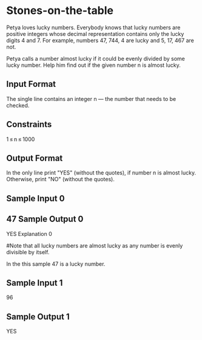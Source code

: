 # Stones-on-the-table
Petya loves lucky numbers. Everybody knows that lucky numbers are positive integers whose decimal representation contains only the lucky digits 4 and 7. For example, numbers 47, 744, 4 are lucky and 5, 17, 467 are not.

Petya calls a number almost lucky if it could be evenly divided by some lucky number. Help him find out if the given number n is almost lucky.

Input Format
-----------------------------------------------------------------------------------------------------------------------------------------

The single line contains an integer n — the number that needs to be checked.

Constraints
-----------------------------------------------------------------------------------------------------------------------------------------

1 ≤ n ≤ 1000

Output Format
-----------------------------------------------------------------------------------------------------------------------------------------

In the only line print "YES" (without the quotes), if number n is almost lucky. Otherwise, print "NO" (without the quotes).

Sample Input 0
-----------------------------------------------------------------------------------------------------------------------------------------

47
Sample Output 0
-----------------------------------------------------------------------------------------------------------------------------------------

YES
Explanation 0

#Note that all lucky numbers are almost lucky as any number is evenly divisible by itself.

In the this sample 47 is a lucky number.

Sample Input 1
-----------------------------------------------------------------------------------------------------------------------------------------
96

Sample Output 1
-----------------------------------------------------------------------------------------------------------------------------------------

YES
